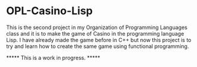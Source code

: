 # OPL-Casino-Lisp

This is the second project in my Organization of Programming Languages class and it is to make the game of Casino in the programming language Lisp. I have already made the game before in C++ but now this project is to try and learn how to create the same game using functional programming.

***** This is a work in progress. *****

